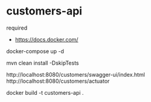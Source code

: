 # customers-api

required
- https://docs.docker.com/

docker-compose up -d

mvn clean install -DskipTests

http://localhost:8080/customers/swagger-ui/index.html
http://localhost:8080/customers/actuator

docker build -t customers-api .

